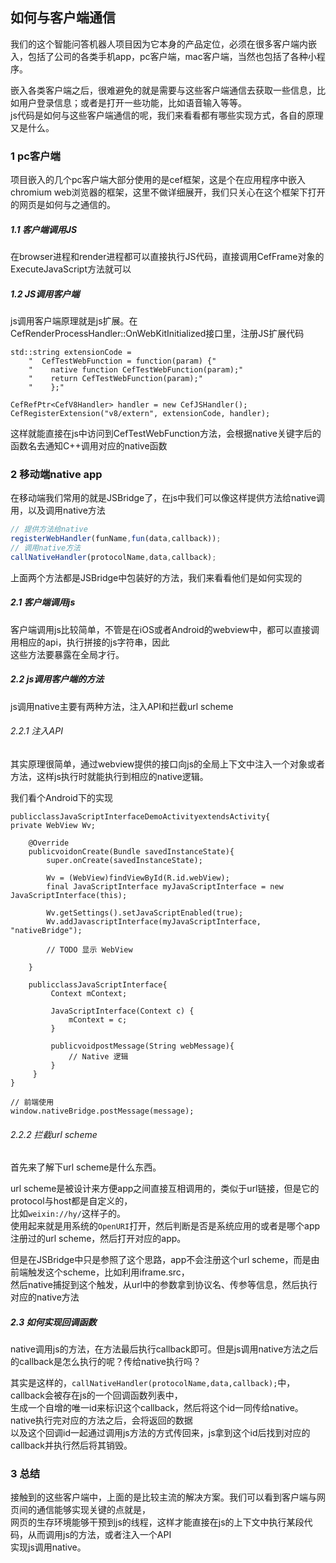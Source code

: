 ## 如何与客户端通信

我们的这个智能问答机器人项目因为它本身的产品定位，必须在很多客户端内嵌入，包括了公司的各类手机app，pc客户端，mac客户端，当然也包括了各种小程序。   

嵌入各类客户端之后，很难避免的就是需要与这些客户端通信去获取一些信息，比如用户登录信息；或者是打开一些功能，比如语音输入等等。    
js代码是如何与这些客户端通信的呢，我们来看看都有哪些实现方式，各自的原理又是什么。

### 1 pc客户端

项目嵌入的几个pc客户端大部分使用的是cef框架，这是个在应用程序中嵌入chromium web浏览器的框架，这里不做详细展开，我们只关心在这个框架下打开的网页是如何与之通信的。

##### 1.1 客户端调用JS

在browser进程和render进程都可以直接执行JS代码，直接调用CefFrame对象的ExecuteJavaScript方法就可以

##### 1.2 JS调用客户端

js调用客户端原理就是js扩展。在CefRenderProcessHandler::OnWebKitInitialized接口里，注册JS扩展代码
```
std::string extensionCode =
    "  CefTestWebFunction = function(param) {"
    "    native function CefTestWebFunction(param);"
    "    return CefTestWebFunction(param);"
    "    };"

CefRefPtr<CefV8Handler> handler = new CefJSHandler();
CefRegisterExtension("v8/extern", extensionCode, handler);
```
这样就能直接在js中访问到CefTestWebFunction方法，会根据native关键字后的函数名去通知C++调用对应的native函数

### 2 移动端native app

在移动端我们常用的就是JSBridge了，在js中我们可以像这样提供方法给native调用，以及调用native方法
```javascript
// 提供方法给native
registerWebHandler(funName,fun(data,callback));
// 调用native方法
callNativeHandler(protocolName,data,callback);
```
上面两个方法都是JSBridge中包装好的方法，我们来看看他们是如何实现的

##### 2.1 客户端调用js

客户端调用js比较简单，不管是在iOS或者Android的webview中，都可以直接调用相应的api，执行拼接的js字符串，因此    
这些方法要暴露在全局才行。

##### 2.2 js调用客户端的方法

js调用native主要有两种方法，注入API和拦截url scheme

###### 2.2.1 注入API

其实原理很简单，通过webview提供的接口向js的全局上下文中注入一个对象或者方法，这样js执行时就能执行到相应的native逻辑。

我们看个Android下的实现
```
publicclassJavaScriptInterfaceDemoActivityextendsActivity{
private WebView Wv;

    @Override
    publicvoidonCreate(Bundle savedInstanceState){
        super.onCreate(savedInstanceState);

        Wv = (WebView)findViewById(R.id.webView);     
        final JavaScriptInterface myJavaScriptInterface = new JavaScriptInterface(this);    	 

        Wv.getSettings().setJavaScriptEnabled(true);
        Wv.addJavascriptInterface(myJavaScriptInterface, "nativeBridge");

        // TODO 显示 WebView

    }

    publicclassJavaScriptInterface{
         Context mContext;

         JavaScriptInterface(Context c) {
             mContext = c;
         }

         publicvoidpostMessage(String webMessage){	    	
             // Native 逻辑
         }
     }
}

// 前端使用
window.nativeBridge.postMessage(message);
```

###### 2.2.2 拦截url scheme

首先来了解下url scheme是什么东西。

url scheme是被设计来方便app之间直接互相调用的，类似于url链接，但是它的protocol与host都是自定义的，    
比如`weixin://hy/`这样子的。    
使用起来就是用系统的`OpenURI`打开，然后判断是否是系统应用的或者是哪个app注册过的url scheme，然后打开对应的app。

但是在JSBridge中只是参照了这个思路，app不会注册这个url scheme，而是由前端触发这个scheme，比如利用iframe.src，       
然后native捕捉到这个触发，从url中的参数拿到协议名、传参等信息，然后执行对应的native方法

##### 2.3 如何实现回调函数

native调用js的方法，在方法最后执行callback即可。但是js调用native方法之后的callback是怎么执行的呢？传给native执行吗？    

其实是这样的，`callNativeHandler(protocolName,data,callback);`中，callback会被存在js的一个回调函数列表中，     
生成一个自增的唯一id来标识这个callback，然后将这个id一同传给native。native执行完对应的方法之后，会将返回的数据     
以及这个回调id一起通过调用js方法的方式传回来，js拿到这个id后找到对应的callback并执行然后将其销毁。

### 3 总结

接触到的这些客户端中，上面的是比较主流的解决方案。我们可以看到客户端与网页间的通信能够实现关键的点就是，      
网页的生存环境能够干预到js的线程，这样才能直接在js的上下文中执行某段代码，从而调用js的方法，或者注入一个API     
实现js调用native。
